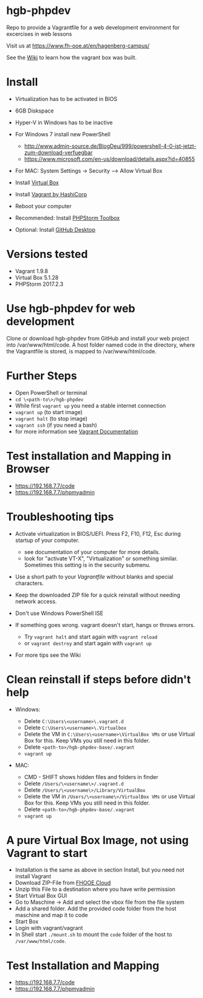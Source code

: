 # hgb-phpdev
Repo to provide a Vagrantfile for a web development environment for excercises in web lessons

Visit us at https://www.fh-ooe.at/en/hagenberg-campus/

See the [Wiki](https://github.com/Digital-Media/hgb-phpdev/wiki) to learn how the vagrant box was built.

# Install

* Virtualization has to be activated in BIOS
* 6GB Diskspace
* Hyper-V in Windows has to be inactive
* For Windows 7 install new PowerShell
  * http://www.admin-source.de/BlogDeu/999/powershell-4-0-ist-jetzt-zum-download-verfuegbar
  * https://www.microsoft.com/en-us/download/details.aspx?id=40855
* For MAC: System Settings -> Security --> Allow Virtual Box

* Install [Virtual Box](https://www.virtualbox.org/wiki/Download_Old_Builds_5_1)
* Install [Vagrant by HashiCorp](https://www.vagrantup.com/downloads.html)
* Reboot your computer
* Recommended: Install [PHPStorm Toolbox](https://www.jetbrains.com/toolbox/app/) 
* Optional: Install [GitHub Desktop](https://desktop.github.com/)

# Versions tested

* Vagrant 1.9.8
* Virtual Box 5.1.28
* PHPStorm 2017.2.3

# Use hgb-phpdev for web development

Clone or download hgb-phpdev from GitHub and install your web project into /var/www/html/code.
A host folder named code in the directory, where the Vagrantfile is stored, is mapped to /var/www/html/code.

# Further Steps

* Open PowerShell or terminal
* ``cd \<path-to\>/hgb-phpdev`` 
* While first ``vagrant up`` you need a stable internet connection
* ``vagrant up`` (to start image)
* ``vagrant halt`` (to stop image)
* ``vagrant ssh`` (if you need a bash)
* for more information see [Vagrant Documentation](https://www.vagrantup.com/docs/)

# Test installation and Mapping in Browser

  * https://192.168.7.7/code
  * https://192.168.7.7/phpmyadmin

# Troubleshooting tips

* Activate virtualization in BIOS/UEFI. Press F2, F10, F12, Esc during startup of your computer.
  * see documentation of your computer for more details.
  * look for "activate VT-X", "Virtualization" or something similar. Sometimes this setting is in the security submenu.
* Use a short path to your *Vagrantfile* without blanks and special characters.
* Keep the downloaded ZIP file for a quick reinstall without needing network access.
* Don't use Windows PowerShell ISE

* If something goes wrong. vagrant doesn't start, hangs or throws errors.
  * Try ``vagrant halt`` and start again with ``vagrant reload``
  * or ``vagrant destroy`` and start again with ``vagrant up``
* For more tips see the Wiki

# Clean reinstall if steps before didn't help

* Windows:
  * Delete ``C:\Users\<username>\.vagrant.d``
  * Delete ``C:\Users\<username>\.Virtualbox``
  * Delete the VM in ``C:\Users\<username>\VirtualBox VMs`` or use Virtual Box for this. Keep VMs you still need in this folder.
  * Delete ``<path-to>/hgb-phpdev-base/.vagrant``
  * ``vagrant up``
  
* MAC:
  * CMD - SHIFT shows hidden files and folders in finder
  * Delete ``/Users/\<username\>/.vagrant.d``
  * Delete ``/Users/\<username\>/Library/VirtualBox``
  * Delete the VM in ``/Users/\<username\>/VirtualBox VMs`` or use Virtual Box for this. Keep VMs you still need in this folder.
  * Delete ``<path-to>/hgb-phpdev-base/.vagrant``
  * ``vagrant up``

# A pure Virtual Box Image, not using Vagrant to start

* Installation is the same as above in section Install, but you need not install Vagrant
* Download ZIP-File from [FHOOE Cloud](https://filebox.fhooecloud.at/s/g2yZ0XEMiEaIJ7A)
* Unzip this File to a destination where you have write permission 
* Start Virtual Box GUI 
* Go to Maschine -> Add and select the vbox file from the file system
* Add a shared folder. Add the provided code folder from the host maschine and map it to code
* Start Box
* Login with vagrant/vagrant
* In Shell start ``./mount.sh`` to mount the ``code`` folder of the host to ``/var/www/html/code``.

# Test Installation and Mapping
  * https://192.168.7.7/code
  * https://192.168.7.7/phpmyadmin
